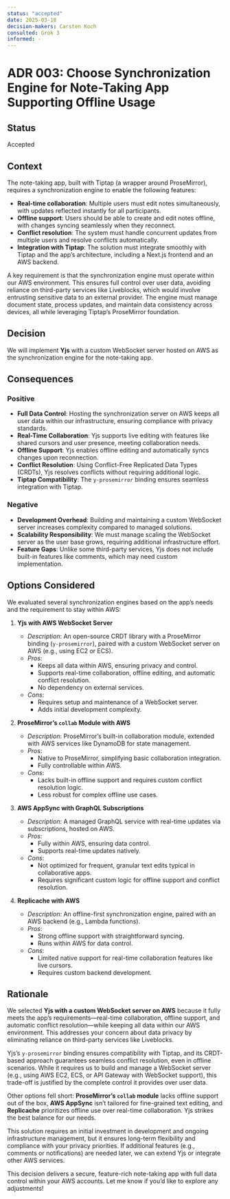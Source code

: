 ```yaml
---
status: "accepted"
date: 2025-03-18
decision-makers: Carsten Koch
consulted: Grok 3
informed: -
---
```


# ADR 003: Choose Synchronization Engine for Note-Taking App Supporting Offline Usage

## Status

Accepted

## Context

The note-taking app, built with Tiptap (a wrapper around ProseMirror), requires a synchronization engine to enable the following features:

- **Real-time collaboration**: Multiple users must edit notes simultaneously, with updates reflected instantly for all participants.
- **Offline support**: Users should be able to create and edit notes offline, with changes syncing seamlessly when they reconnect.
- **Conflict resolution**: The system must handle concurrent updates from multiple users and resolve conflicts automatically.
- **Integration with Tiptap**: The solution must integrate smoothly with Tiptap and the app’s architecture, including a Next.js frontend and an AWS backend.

A key requirement is that the synchronization engine must operate within our AWS environment. This ensures full control over user data, avoiding reliance on third-party services like Liveblocks, which would involve entrusting sensitive data to an external provider. The engine must manage document state, process updates, and maintain data consistency across devices, all while leveraging Tiptap’s ProseMirror foundation.

## Decision

We will implement **Yjs** with a custom WebSocket server hosted on AWS as the synchronization engine for the note-taking app.

## Consequences

### Positive

- **Full Data Control**: Hosting the synchronization server on AWS keeps all user data within our infrastructure, ensuring compliance with privacy standards.
- **Real-Time Collaboration**: Yjs supports live editing with features like shared cursors and user presence, meeting collaboration needs.
- **Offline Support**: Yjs enables offline editing and automatically syncs changes upon reconnection.
- **Conflict Resolution**: Using Conflict-Free Replicated Data Types (CRDTs), Yjs resolves conflicts without requiring additional logic.
- **Tiptap Compatibility**: The `y-prosemirror` binding ensures seamless integration with Tiptap.

### Negative

- **Development Overhead**: Building and maintaining a custom WebSocket server increases complexity compared to managed solutions.
- **Scalability Responsibility**: We must manage scaling the WebSocket server as the user base grows, requiring additional infrastructure effort.
- **Feature Gaps**: Unlike some third-party services, Yjs does not include built-in features like comments, which may need custom implementation.

## Options Considered

We evaluated several synchronization engines based on the app’s needs and the requirement to stay within AWS:

1. **Yjs with AWS WebSocket Server**

   - _Description_: An open-source CRDT library with a ProseMirror binding (`y-prosemirror`), paired with a custom WebSocket server on AWS (e.g., using EC2 or ECS).
   - _Pros_:
     - Keeps all data within AWS, ensuring privacy and control.
     - Supports real-time collaboration, offline editing, and automatic conflict resolution.
     - No dependency on external services.
   - _Cons_:
     - Requires setup and maintenance of a WebSocket server.
     - Adds initial development complexity.

2. **ProseMirror’s `collab` Module with AWS**

   - _Description_: ProseMirror’s built-in collaboration module, extended with AWS services like DynamoDB for state management.
   - _Pros_:
     - Native to ProseMirror, simplifying basic collaboration integration.
     - Fully controllable within AWS.
   - _Cons_:
     - Lacks built-in offline support and requires custom conflict resolution logic.
     - Less robust for complex offline use cases.

3. **AWS AppSync with GraphQL Subscriptions**

   - _Description_: A managed GraphQL service with real-time updates via subscriptions, hosted on AWS.
   - _Pros_:
     - Fully within AWS, ensuring data control.
     - Supports real-time updates natively.
   - _Cons_:
     - Not optimized for frequent, granular text edits typical in collaborative apps.
     - Requires significant custom logic for offline support and conflict resolution.

4. **Replicache with AWS**
   - _Description_: An offline-first synchronization engine, paired with an AWS backend (e.g., Lambda functions).
   - _Pros_:
     - Strong offline support with straightforward syncing.
     - Runs within AWS for data control.
   - _Cons_:
     - Limited native support for real-time collaboration features like live cursors.
     - Requires custom backend development.

## Rationale

We selected **Yjs with a custom WebSocket server on AWS** because it fully meets the app’s requirements—real-time collaboration, offline support, and automatic conflict resolution—while keeping all data within our AWS environment. This addresses your concern about data privacy by eliminating reliance on third-party services like Liveblocks.

Yjs’s `y-prosemirror` binding ensures compatibility with Tiptap, and its CRDT-based approach guarantees seamless conflict resolution, even in offline scenarios. While it requires us to build and manage a WebSocket server (e.g., using AWS EC2, ECS, or API Gateway with WebSocket support), this trade-off is justified by the complete control it provides over user data.

Other options fell short: **ProseMirror’s `collab` module** lacks offline support out of the box, **AWS AppSync** isn’t tailored for fine-grained text editing, and **Replicache** prioritizes offline use over real-time collaboration. Yjs strikes the best balance for our needs.

This solution requires an initial investment in development and ongoing infrastructure management, but it ensures long-term flexibility and compliance with your privacy priorities. If additional features (e.g., comments or notifications) are needed later, we can extend Yjs or integrate other AWS services.

This decision delivers a secure, feature-rich note-taking app with full data control within your AWS accounts. Let me know if you’d like to explore any adjustments!

